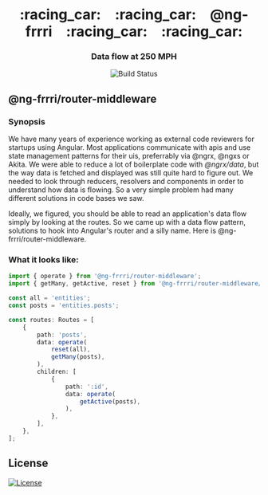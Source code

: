<h1 align="center">
    :racing_car: :racing_car: @ng-frrri :racing_car: :racing_car:<br>
</h1>

<h3 align="center">Data flow at 250 MPH</h3>

<p align="center">
    <img src="https://travis-ci.com/bitflut/ng-frrri.svg?branch=master" title="Build Status">
</p>

## @ng-frrri/router-middleware

### Synopsis

We have many years of experience working as external code reviewers for startups using Angular. Most applications communicate with apis and use state management patterns for their uis, preferrably via @ngrx, @ngxs or Akita. We were able to reduce a lot of boilerplate code with *@ngrx/data*, but the way data is fetched and displayed was still quite hard to figure out. We needed to look through reducers, resolvers and components in order to understand how data is flowing. So a very simple problem had many different solutions in code bases we saw.

Ideally, we figured, you should be able to read an application's data flow simply by looking at the routes. So we came up with a data flow pattern, solutions to hook into Angular's router and a silly name. Here is @ng-frrri/router-middleware.

### What it looks like:

```typescript
import { operate } from '@ng-frrri/router-middleware';
import { getMany, getActive, reset } from '@ng-frrri/router-middleware/operators';

const all = 'entities';
const posts = 'entities.posts';

const routes: Routes = [
    {
        path: 'posts',
        data: operate(
            reset(all),
            getMany(posts),
        ),
        children: [
            {
                path: ':id',
                data: operate(
                    getActive(posts),
                ),
            },
        ],
    },
];
```

## License

[![License](http://img.shields.io/:license-mit-blue.svg?style=flat-square)](http://badges.mit-license.org)
